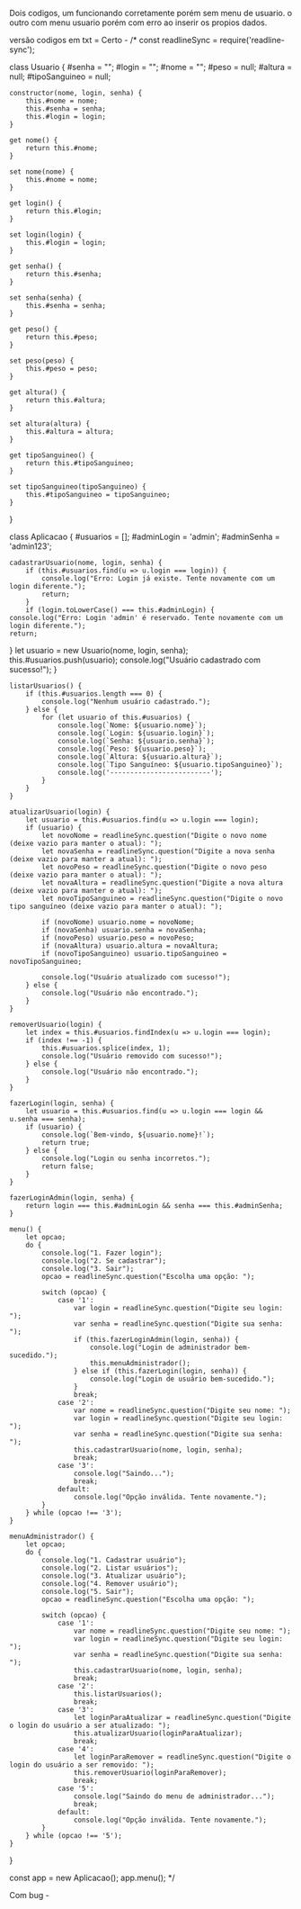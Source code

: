 Dois codigos, um funcionando corretamente porém sem menu de usuario.
o outro com menu usuario porém com erro ao inserir os propios dados.



versão codigos em txt = 
Certo - 
/*
const readlineSync = require('readline-sync');

class Usuario {
    #senha = "";
    #login = "";
    #nome = "";
    #peso = null;
    #altura = null;
    #tipoSanguineo = null;

    constructor(nome, login, senha) {
        this.#nome = nome;
        this.#senha = senha;
        this.#login = login;
    }

    get nome() {
        return this.#nome;
    }

    set nome(nome) {
        this.#nome = nome;
    }

    get login() {
        return this.#login;
    }

    set login(login) {
        this.#login = login;
    }

    get senha() {
        return this.#senha;
    }

    set senha(senha) {
        this.#senha = senha;
    }

    get peso() {
        return this.#peso;
    }

    set peso(peso) {
        this.#peso = peso;
    }

    get altura() {
        return this.#altura;
    }

    set altura(altura) {
        this.#altura = altura;
    }

    get tipoSanguineo() {
        return this.#tipoSanguineo;
    }

    set tipoSanguineo(tipoSanguineo) {
        this.#tipoSanguineo = tipoSanguineo;
    }
}

class Aplicacao {
    #usuarios = [];
    #adminLogin = 'admin';
    #adminSenha = 'admin123';

    cadastrarUsuario(nome, login, senha) {
        if (this.#usuarios.find(u => u.login === login)) {
            console.log("Erro: Login já existe. Tente novamente com um login diferente.");
            return;
        }
        if (login.toLowerCase() === this.#adminLogin) {
    console.log("Erro: Login 'admin' é reservado. Tente novamente com um login diferente.");
    return;
}
        let usuario = new Usuario(nome, login, senha);
        this.#usuarios.push(usuario);
        console.log("Usuário cadastrado com sucesso!");
    }

    listarUsuarios() {
        if (this.#usuarios.length === 0) {
            console.log("Nenhum usuário cadastrado.");
        } else {
            for (let usuario of this.#usuarios) {
                console.log(`Nome: ${usuario.nome}`);
                console.log(`Login: ${usuario.login}`);
                console.log(`Senha: ${usuario.senha}`);
                console.log(`Peso: ${usuario.peso}`);
                console.log(`Altura: ${usuario.altura}`);
                console.log(`Tipo Sanguíneo: ${usuario.tipoSanguineo}`);
                console.log('-------------------------');
            }
        }
    }

    atualizarUsuario(login) {
        let usuario = this.#usuarios.find(u => u.login === login);
        if (usuario) {
            let novoNome = readlineSync.question("Digite o novo nome (deixe vazio para manter o atual): ");
            let novaSenha = readlineSync.question("Digite a nova senha (deixe vazio para manter a atual): ");
            let novoPeso = readlineSync.question("Digite o novo peso (deixe vazio para manter o atual): ");
            let novaAltura = readlineSync.question("Digite a nova altura (deixe vazio para manter o atual): ");
            let novoTipoSanguineo = readlineSync.question("Digite o novo tipo sanguíneo (deixe vazio para manter o atual): ");

            if (novoNome) usuario.nome = novoNome;
            if (novaSenha) usuario.senha = novaSenha;
            if (novoPeso) usuario.peso = novoPeso;
            if (novaAltura) usuario.altura = novaAltura;
            if (novoTipoSanguineo) usuario.tipoSanguineo = novoTipoSanguineo;

            console.log("Usuário atualizado com sucesso!");
        } else {
            console.log("Usuário não encontrado.");
        }
    }

    removerUsuario(login) {
        let index = this.#usuarios.findIndex(u => u.login === login);
        if (index !== -1) {
            this.#usuarios.splice(index, 1);
            console.log("Usuário removido com sucesso!");
        } else {
            console.log("Usuário não encontrado.");
        }
    }

    fazerLogin(login, senha) {
        let usuario = this.#usuarios.find(u => u.login === login && u.senha === senha);
        if (usuario) {
            console.log(`Bem-vindo, ${usuario.nome}!`);
            return true;
        } else {
            console.log("Login ou senha incorretos.");
            return false;
        }
    }

    fazerLoginAdmin(login, senha) {
        return login === this.#adminLogin && senha === this.#adminSenha;
    }

    menu() {
        let opcao;
        do {
            console.log("1. Fazer login");
            console.log("2. Se cadastrar");
            console.log("3. Sair");
            opcao = readlineSync.question("Escolha uma opção: ");

            switch (opcao) {
                case '1':
                    var login = readlineSync.question("Digite seu login: ");
                    var senha = readlineSync.question("Digite sua senha: ");
                    if (this.fazerLoginAdmin(login, senha)) {
                        console.log("Login de administrador bem-sucedido.");
                        this.menuAdministrador();
                    } else if (this.fazerLogin(login, senha)) {
                        console.log("Login de usuário bem-sucedido.");
                    }
                    break;
                case '2':
                    var nome = readlineSync.question("Digite seu nome: ");
                    var login = readlineSync.question("Digite seu login: ");
                    var senha = readlineSync.question("Digite sua senha: ");
                    this.cadastrarUsuario(nome, login, senha);
                    break;
                case '3':
                    console.log("Saindo...");
                    break;
                default:
                    console.log("Opção inválida. Tente novamente.");
            }
        } while (opcao !== '3');
    }

    menuAdministrador() {
        let opcao;
        do {
            console.log("1. Cadastrar usuário");
            console.log("2. Listar usuários");
            console.log("3. Atualizar usuário");
            console.log("4. Remover usuário");
            console.log("5. Sair");
            opcao = readlineSync.question("Escolha uma opção: ");

            switch (opcao) {
                case '1':
                    var nome = readlineSync.question("Digite seu nome: ");
                    var login = readlineSync.question("Digite seu login: ");
                    var senha = readlineSync.question("Digite sua senha: ");
                    this.cadastrarUsuario(nome, login, senha);
                    break;
                case '2':
                    this.listarUsuarios();
                    break;
                case '3':
                    let loginParaAtualizar = readlineSync.question("Digite o login do usuário a ser atualizado: ");
                    this.atualizarUsuario(loginParaAtualizar);
                    break;
                case '4':
                    let loginParaRemover = readlineSync.question("Digite o login do usuário a ser removido: ");
                    this.removerUsuario(loginParaRemover);
                    break;
                case '5':
                    console.log("Saindo do menu de administrador...");
                    break;
                default:
                    console.log("Opção inválida. Tente novamente.");
            }
        } while (opcao !== '5');
    }
}

const app = new Aplicacao();
app.menu();
*/



Com bug - 
